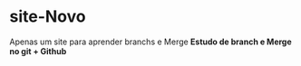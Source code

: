 # site-Novo
 Apenas um site para aprender branchs e Merge
 **Estudo de branch e Merge no git + Github**
